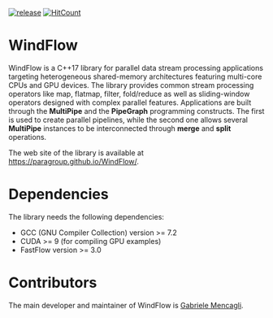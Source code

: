 [![release](https://img.shields.io/github/release/paragroup/windflow.svg)](https://github.com/paragroup/windflow/releases/latest)
[![HitCount](http://hits.dwyl.io/paragroup/windflow.svg)](http://hits.dwyl.io/paragroup/windflow)

# WindFlow

WindFlow is a C++17 library for parallel data stream processing
applications targeting heterogeneous shared-memory architectures
featuring multi-core CPUs and GPU devices. The library provides
common stream processing operators like map, flatmap, filter,
fold/reduce as well as sliding-window operators designed with
complex parallel features. Applications are built through the
<b>MultiPipe</b> and the <b>PipeGraph</b> programming
constructs. The first is used to create parallel pipelines, while
the second one allows several <b>MultiPipe</b> instances to be
interconnected through <b>merge</b> and <b>split</b> operations.

The web site of the library is available at
https://paragroup.github.io/WindFlow/.

# Dependencies
The library needs the following dependencies:
* GCC (GNU Compiler Collection) version >= 7.2
* CUDA >= 9 (for compiling GPU examples)
* FastFlow version >= 3.0

# Contributors
The main developer and maintainer of WindFlow is [Gabriele
Mencagli](mailto:mencagli@di.unipi.it).
